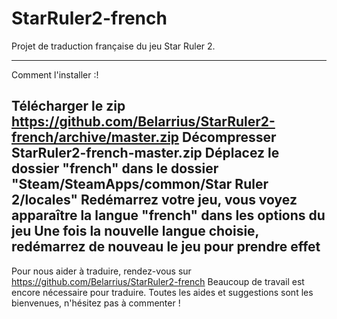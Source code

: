 StarRuler2-french
=================
Projet de traduction française du jeu Star Ruler 2.

---
Comment l'installer :!

Télécharger le zip https://github.com/Belarrius/StarRuler2-french/archive/master.zip 
Décompresser StarRuler2-french-master.zip 
Déplacez le dossier "french" dans le dossier "Steam/SteamApps/common/Star Ruler 2/locales"
Redémarrez votre jeu, vous voyez apparaître la langue "french" dans les options du jeu
Une fois la nouvelle langue choisie, redémarrez de nouveau le jeu pour prendre effet
---

Pour nous aider à traduire, rendez-vous sur https://github.com/Belarrius/StarRuler2-french
Beaucoup de travail est encore nécessaire pour traduire.
Toutes les aides et suggestions sont les bienvenues, n'hésitez pas à commenter !
